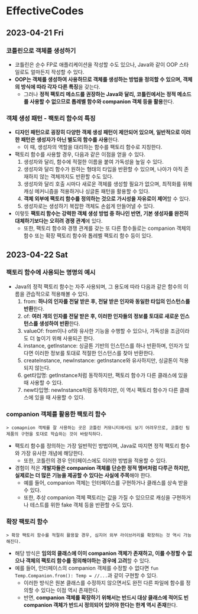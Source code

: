 # EffectiveCodes
## 2023-04-21 Fri
### 코틀린으로 객체를 생성하기
* 코틀린은 순수 FP로 애플리케이션을 작성할 수도 있으나, Java와 같이 OOP 스타일로도 얼마든지 작성할 수 있다.
* **OOP는 객체를 생성하여 사용하므로 객체를 생성하는 방법을 정의할 수 있으며, 객체의 방식에 따라 각자 다른 특징**을 갖는다.
  * 그러나 **정적 팩토리 메소드를 권장하는 Java와 달리, 코틀린에서는 정적 메소드를 사용할 수 없으므로 톱레벨 함수와 companion 객체 등을 활용**한다.

### 객체 생성 패턴 - 팩토리 함수의 특징
* **디자인 패턴으로 굉장히 다양한 객체 생성 패턴이 제안되어 있으며, 일반적으로 이러한 패턴은 생성자가 아닌 별도의 함수를 사용**한다.
  * 이 때, 생성자의 역할을 대리하는 함수를 팩토리 함수로 지칭한다.
* 팩토리 함수를 사용할 경우, 다음과 같은 이점을 얻을 수 있다.
  1. 생성자와 달리, 함수에 적절한 이름을 붙여 가독성을 높일 수 있다.
  2. 생성자와 달리 함수가 원하는 형태의 타입을 반환할 수 있으며, 나아가 아직 존재하지 않는 객체까지도 반환할 수도 있다.
  3. 생성자와 달리 호출 시마다 새로운 객체를 생성할 필요가 없으며, 최적화를 위해 캐싱 메커니즘을 적용하거나 싱글톤 패턴을 활용할 수 있다.
  4. **객체 외부에 팩토리 함수를 정의하는 것으로 가시성을 자유로이 제어**할 수 있다.
  5. 생성자로는 생성하기 복잡한 객체도 손쉽게 만들어낼 수 있다.
* 이렇듯 **팩토리 함수는 강력한 객체 생성 방법 중 하나인 반면, 기본 생성자를 완전히 대체하기보다는 오히려 경쟁 관계**에 있다.
  * 또한, 팩토리 함수와 경쟁 관계를 갖는 또 다른 함수들로는 companion 객체의 함수 또는 확장 팩토리 함수와 톱레벨 팩토리 함수 등이 있다.

## 2023-04-22 Sat
### 팩토리 함수에 사용되는 명명의 예시
* Java의 정적 팩토리 함수는 자주 사용되며, 그 용도에 따라 다음과 같은 함수의 이름을 관습적으로 적용해볼 수 있다.
  1. from: **하나의 인자를 전달 받은 후, 전달 받은 인자와 동일한 타입의 인스턴스를 반환**한다.
  2. of: **여러 개의 인자를 전달 받은 후, 이러한 인자들의 정보를 토대로 새로운 인스턴스를 생성하여 반환**한다.
  3. valueOf: from이나 of와 유사한 기능을 수행할 수 있으나, 가독성을 조금이라도 더 높이기 위해 사용되곤 한다.
  4. instance, getInstance: 싱글톤 기반의 인스턴스를 하나 반환하며, 인자가 있다면 이러한 정보를 토대로 적절한 인스턴스를 찾아 반환한다.
  5. createInstance, newInstance: getInstance와 유사하지만, 싱글톤이 적용되지 않는다.
  6. get타입명: getInstance처럼 동작하지만, 팩토리 함수가 다른 클래스에 있을 때 사용할 수 있다.
  7. new타입명: newInstance처럼 동작하지만, 이 역시 팩토리 함수가 다른 클래스에 있을 때 사용할 수 있다.

### companion 객체를 활용한 팩토리 함수
```
> comapnion 객체를 잘 사용하는 곳은 코틀린 커뮤니티에서도 보기 어려우므로, 코틀린 팀 제품의 구현을 토대로 학습하는 것이 바람직하다.
```
* 팩토리 함수를 정의하는 가장 일반적인 방법이며, Java로 따지면 정적 팩토리 함수와 가장 유사한 개념에 해당한다.
  * 또한, 코틀린의 경우 인터페이스에도 이러한 방법을 적용할 수 있다.
* 경험이 적은 **개발자들은 companion 객체를 단순한 정적 멤버처럼 다루곤 하지만, 실제로는 더 많은 기능을 제공할 수 있다는 사실에 주목**해야 한다.
  * 예를 들어, companion 객체는 인터페이스를 구현하거나 클래스를 상속 받을 수 있다.
  * 또한, 추상 companion 객체 팩토리는 값을 가질 수 있으므로 캐싱을 구현하거나 테스트를 위한 fake 객체 등을 반환할 수도 있다.

### 확장 팩토리 함수
```
> 확장 팩토리 함수를 적절히 활용할 경우, 심지어 외부 라이브러리를 확장하는 것 역시 가능해진다.
```
* 해당 방식은 **임의의 클래스에 이미 companion 객체가 존재하고, 이를 수정할 수 없으나 객체의 팩토리 함수를 정의해야하는 경우에 고려**할 수 있다.
* 예를 들어, 인터페이스의 companion 객체를 수정할 수 없다면 `fun Temp.Companion.from(): Temp = //...`과 같이 구현할 수 있다.
  * 이러한 방식은 원본 클래스를 수정하지 않으면서도 완전 다른 파일에 함수를 정의할 수 있다는 이점 역시 존재한다.
  * 반면, **companion 객체를 확장하기 위해서는 반드시 대상 클래스에 적어도 빈 companion 객체가 반드시 정의되어 있어야 한다는 한계 역시 존재**한다.